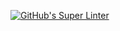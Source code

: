 [![GitHub's Super Linter](https://github.com/ICS2O-Programming-NathanA/Unit3-03-HTML-VolumeSphere/workflows/GitHub's%20Super%20Linter/badge.svg)](https://github.com/ICS2O-Programming-NathanA/Unit3-03-HTML-VolumeSphere/actions)
